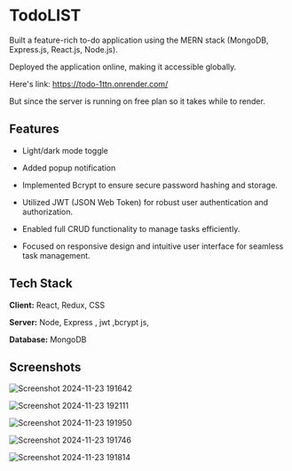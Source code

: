 
# TodoLIST

Built a feature-rich to-do application using the MERN stack (MongoDB, Express.js, React.js, Node.js).

Deployed the application online, making it accessible globally.

Here's link: https://todo-1ttn.onrender.com/

But since the server is running on free plan so it takes while to render. 

## Features

- Light/dark mode toggle
- Added popup notification
- Implemented Bcrypt to ensure secure password hashing and storage.
- Utilized JWT (JSON Web Token) for robust user authentication and authorization.

- Enabled full CRUD functionality to manage tasks efficiently.
- Focused on responsive design and intuitive user interface for seamless task management.


## Tech Stack

**Client:** React, Redux, CSS 

**Server:** Node, Express , jwt ,bcrypt js, 

**Database:** MongoDB

## Screenshots

![Screenshot 2024-11-23 191642](https://github.com/user-attachments/assets/1a38e700-b244-4ad1-b496-a301e53e54ae)


![Screenshot 2024-11-23 192111](https://github.com/user-attachments/assets/a59f1b9d-28f9-4a3c-8a5f-7d9227b75dd1)


![Screenshot 2024-11-23 191950](https://github.com/user-attachments/assets/ff1794d2-ab6a-40dd-825e-682ace13cd28)


![Screenshot 2024-11-23 191746](https://github.com/user-attachments/assets/3e1e1745-fa09-4f9d-924b-8d201a090d77)


![Screenshot 2024-11-23 191814](https://github.com/user-attachments/assets/be4adcfc-0cba-421b-aff1-4de73bb87c0e)
